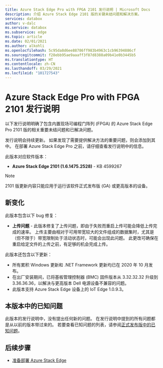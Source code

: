 ```yaml
---
title: Azure Stack Edge Pro with FPGA 2101 发行说明 | Microsoft Docs
description: 介绍 Azure Stack Edge 2101 版的关键未结问题和解决方案。
services: databox
author: v-dalc
ms.service: databox
ms.subservice: edge
ms.topic: article
ms.date: 02/01/2021
ms.author: alkohli
ms.openlocfilehash: 5c95da8d6ee88786ff983b4963c1cb96394886cf
ms.sourcegitcommit: f28ebb95ae9aaaff3f87d8388a09b41e0b3445b5
ms.translationtype: HT
ms.contentlocale: zh-CN
ms.lasthandoff: 03/29/2021
ms.locfileid: "101727543"
---
```

# <a name="azure-stack-edge-pro-with-fpga-2101-release-notes"></a>Azure Stack Edge Pro with FPGA 2101 发行说明

以下发行说明明确了包含内置现场可编程门阵列 (FPGA) 的 Azure Stack Edge Pro 2101 版的相关重要未结问题和已解决问题。

发行说明会持续更新。 如果发现了需要提供解决方法的重要问题，则会添加到其中。 在部署 Azure Stack Edge Pro 之前，请仔细查看发行说明中的信息。  

此版本对应软件版本：

- **Azure Stack Edge 2101 (1.6.1475.2528)** - KB 4599267

> [!NOTE]
> 2101 版更新内容只能应用于运行该软件正式发布版 (GA) 或更高版本的设备。

## <a name="whats-new"></a>新变化

此版本包含以下 bug 修复：

- **上传问题** - 此版本修复了上传问题，即由于失败而重启上传可能会降低上传完成的速率。 上传主要由相对于可用带宽较大的文件组成的数据集时，尤其是（但不限于）带宽限制处于活动状态时，可能会出现此问题。 此更改可确保在重启给定文件的上传之前，有足够的机会完成上传。

此版本还包含以下更新：

- 所有累积 Windows 更新和 .NET Framework 更新均已在 2020 年 10 月发布。
- 在出厂安装期间，已将基板管理控制器 (BMC) 固件版本从 3.32.32.32 升级到 3.36.36.36，以解决与更高版本 Dell 电源设备不兼容的问题。
- 此版本支持 Azure Stack Edge 设备上的 IoT Edge 1.0.9.3。

## <a name="known-issues-in-this-release"></a>本版本中的已知问题

此版本的发行说明中，没有提出任何新的问题。 在发行说明中提到的所有问题都是从以前的版本带过来的。 若要查看已知问题的列表，请参阅[正式发布版中的已知问题](../databox-gateway/data-box-gateway-release-notes.md#known-issues-in-ga-release)。

## <a name="next-steps"></a>后续步骤

- [准备部署 Azure Stack Edge](../databox-online/azure-stack-edge-deploy-prep.md)